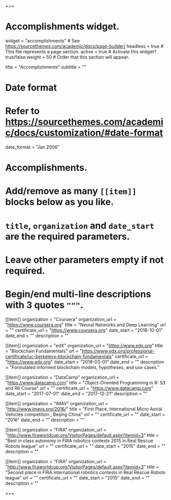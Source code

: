 +++
# Accomplishments widget.
widget = "accomplishments"  # See https://sourcethemes.com/academic/docs/page-builder/
headless = true  # This file represents a page section.
active = true  # Activate this widget? true/false
weight = 50  # Order that this section will appear.

title = "Accomplish&shy;ments"
subtitle = ""

# Date format
#   Refer to https://sourcethemes.com/academic/docs/customization/#date-format
date_format = "Jan 2006"

# Accomplishments.
#   Add/remove as many `[[item]]` blocks below as you like.
#   `title`, `organization` and `date_start` are the required parameters.
#   Leave other parameters empty if not required.
#   Begin/end multi-line descriptions with 3 quotes `"""`.

[[item]]
  organization = "Coursera"
  organization_url = "https://www.coursera.org"
  title = "Neural Networks and Deep Learning"
  url = ""
  certificate_url = "https://www.coursera.org"
  date_start = "2018-10-01"
  date_end = ""
  description = ""

[[item]]
  organization = "edX"
  organization_url = "https://www.edx.org"
  title = "Blockchain Fundamentals"
  url = "https://www.edx.org/professional-certificate/uc-berkeleyx-blockchain-fundamentals"
  certificate_url = "https://www.edx.org"
  date_start = "2018-03-01"
  date_end = ""
  description = "Formulated informed blockchain models, hypotheses, and use cases."

[[item]]
  organization = "DataCamp"
  organization_url = "https://www.datacamp.com"
  title = "Object-Oriented Programming in R: S3 and R6 Course"
  url = ""
  certificate_url = "https://www.datacamp.com"
  date_start = "2017-07-01"
  date_end = "2017-12-21"
  description = ""

  [[item]]
  organization = "IMAV"
  organization_url = "http://www.imavs.org/2016/"
  title = "First Place, International Micro Aerial Vehicles competition , Beijing China"
  url = ""
  certificate_url = ""
  date_start = "2016"
  date_end = ""
  description = ""

[[item]]
  organization = "FIRA"
  organization_url = "http://www.firaworldcup.org/VisitorPages/default.aspx?itemid=3"
  title = "Best in class autonomy in FIRA robotics contests 2015 in Real Rescue Robots league"
  url = ""
  certificate_url = ""
  date_start = "2015"
  date_end = ""
  description = ""

[[item]]
  organization = "FIRA"
  organization_url = "http://www.firaworldcup.org/VisitorPages/default.aspx?itemid=3"
  title = "Second place in FIRA international robotics contests in Real Rescue Robots league"
  url = ""
  certificate_url = ""
  date_start = "2015"
  date_end = ""
  description = ""

+++
